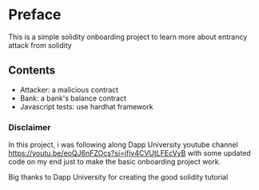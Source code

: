 # Preface

This is a simple solidity onboarding project to learn more about entrancy attack from solidity

## Contents

- Attacker: a malicious contract
- Bank: a bank's balance contract
- Javascript tests: use hardhat framework

### Disclaimer

In this project, i was following along Dapp University youtube channel https://youtu.be/eoQJ6nFZOcs?si=jfjy4CVUtLFEcVyB with some updated code on my end just to make the basic onboarding project work.

Big thanks to Dapp University for creating the good solidity tutorial
